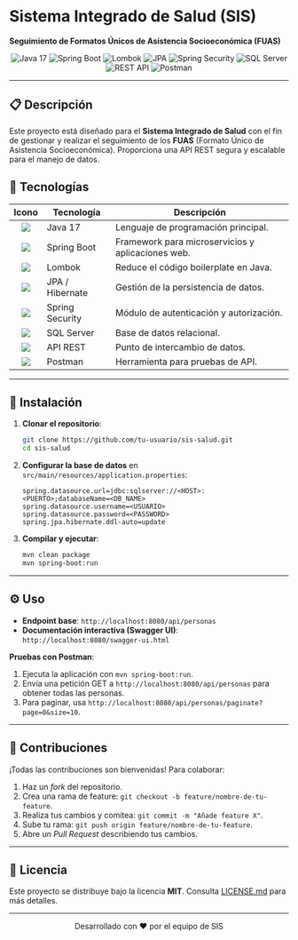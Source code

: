 # Sistema Integrado de Salud (SIS)

**Seguimiento de Formatos Únicos de Asistencia Socioeconómica (FUAS)**

<p align="center">
  <img alt="Java 17" src="https://img.shields.io/badge/Java-17-blue?logo=java" />
  <img alt="Spring Boot" src="https://img.shields.io/badge/Spring%20Boot-2.7.0-brightgreen?logo=springboot" />
  <img alt="Lombok" src="https://img.shields.io/badge/Lombok-enabled-red?logo=lombok" />
  <img alt="JPA" src="https://img.shields.io/badge/JPA-2.2-orange?logo=java" />
  <img alt="Spring Security" src="https://img.shields.io/badge/Spring%20Security-5.7.0-yellow?logo=springsecurity" />
  <img alt="SQL Server" src="https://img.shields.io/badge/SQL%20Server-2019-blue?logo=microsoftsqlserver" />
  <img alt="REST API" src="https://img.shields.io/badge/REST%20API-✔️-lightgrey?logo=rest" />
  <img alt="Postman" src="https://img.shields.io/badge/Postman-API%20Testing-orange?logo=postman" />
</p>

---

## 📋 Descripción

Este proyecto está diseñado para el **Sistema Integrado de Salud** con el fin de gestionar y realizar el seguimiento de los **FUAS** (Formato Único de Asistencia Socioeconómica). Proporciona una API REST segura y escalable para el manejo de datos.

## 🚀 Tecnologías

|                                         Icono                                        | Tecnología      | Descripción                                       |
| :----------------------------------------------------------------------------------: | --------------- | ------------------------------------------------- |
|               ![](https://img.shields.io/badge/Java-17-blue?logo=java)               | Java 17         | Lenguaje de programación principal.               |
|   ![](https://img.shields.io/badge/Spring%20Boot-2.7.0-brightgreen?logo=springboot)  | Spring Boot     | Framework para microservicios y aplicaciones web. |
|           ![](https://img.shields.io/badge/Lombok-enabled-red?logo=lombok)           | Lombok          | Reduce el código boilerplate en Java.             |
|            ![](https://img.shields.io/badge/JPA-2.2-orange?logo=hibernate)           | JPA / Hibernate | Gestión de la persistencia de datos.              |
| ![](https://img.shields.io/badge/Spring%20Security-5.7.0-yellow?logo=springsecurity) | Spring Security | Módulo de autenticación y autorización.           |
|   ![](https://img.shields.io/badge/SQL%20Server-2019-blue?logo=microsoftsqlserver)   | SQL Server      | Base de datos relacional.                         |
|          ![](https://img.shields.io/badge/REST%20API-✔️-lightgrey?logo=rest)         | API REST        | Punto de intercambio de datos.                    |
|      ![](https://img.shields.io/badge/Postman-API%20Testing-orange?logo=postman)     | Postman         | Herramienta para pruebas de API.                  |

---

## 🔧 Instalación

1. **Clonar el repositorio**:

   ```bash
   git clone https://github.com/tu-usuario/sis-salud.git
   cd sis-salud
   ```
2. **Configurar la base de datos** en `src/main/resources/application.properties`:

   ```properties
   spring.datasource.url=jdbc:sqlserver://<HOST>:<PUERTO>;databaseName=<DB_NAME>
   spring.datasource.username=<USUARIO>
   spring.datasource.password=<PASSWORD>
   spring.jpa.hibernate.ddl-auto=update
   ```
3. **Compilar y ejecutar**:

   ```bash
   mvn clean package
   mvn spring-boot:run
   ```

---

## ⚙️ Uso

* **Endpoint base**: `http://localhost:8080/api/personas`
* **Documentación interactiva (Swagger UI)**: `http://localhost:8080/swagger-ui.html`

**Pruebas con Postman**:

1. Ejecuta la aplicación con `mvn spring-boot:run`.
2. Envía una petición GET a `http://localhost:8080/api/personas` para obtener todas las personas.
3. Para paginar, usa `http://localhost:8080/api/personas/paginate?page=0&size=10`.

---

## 🤝 Contribuciones

¡Todas las contribuciones son bienvenidas! Para colaborar:

1. Haz un *fork* del repositorio.
2. Crea una rama de feature: `git checkout -b feature/nombre-de-tu-feature`.
3. Realiza tus cambios y comitea: `git commit -m "Añade feature X"`.
4. Sube tu rama: `git push origin feature/nombre-de-tu-feature`.
5. Abre un *Pull Request* describiendo tus cambios.

---

## 📄 Licencia

Este proyecto se distribuye bajo la licencia **MIT**. Consulta [LICENSE.md](LICENSE.md) para más detalles.

---

<p align="center">Desarrollado con ❤️ por el equipo de SIS</p>
